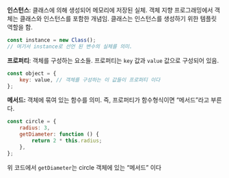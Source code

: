 **인스턴스**: 클래스에 의해 생성되어 메모리에 저장된 실체. 객체 지향 프로그래밍에서 객체는 클래스와 인스턴스를 포함한 개념임. 클래스는 인스턴스를 생성하기 위한 템플릿 역할을 함.

```jsx
const instance = new Class();
// 여기서 instance로 선언 된 변수의 실체를 의미.
```

**프로퍼티**: 객체를 구성하는 요소들. 프로퍼티는 `key` 값과 `value` 값으로 구성되어 있음.

```jsx
const object = {
    key: value, // 객체를 구성하는 이 값들이 프로퍼티 이다
};
```

**메서드:** 객체에 묶여 있는 함수를 의미. 즉, 프로퍼티가 함수형식이면 “메서드”라고 부른다.

```jsx
const circle = {
    radius: 3,
    getDiameter: function () {
        return 2 * this.radius;
    },
};
```

위 코드에서 `getDiameter`는 circle 객체에 있는 “메서드” 이다
